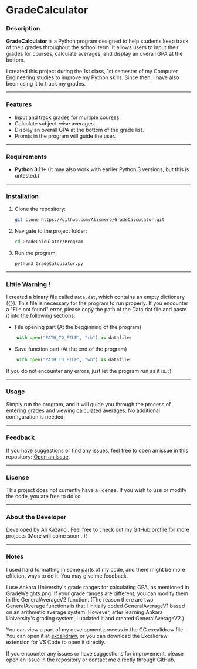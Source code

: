 # GradeCalculator

### Description

**GradeCalculator** is a Python program designed to help students keep track of their grades throughout the school term. It allows users to input their grades for courses, calculate averages, and display an overall GPA at the bottom. 

I created this project during the 1st class, 1st semester of my Computer Engineering studies to improve my Python skills. Since then, I have also been using it to track my grades.


---

### Features

- Input and track grades for multiple courses.
- Calculate subject-wise averages.
- Display an overall GPA at the bottom of the grade list.
- Promts in the program will guide the user.

---

### Requirements

- **Python 3.11+** (It may also work with earlier Python 3 versions, but this is untested.)

---

### Installation

1. Clone the repository:
   ```bash
   git clone https://github.com/Alismero/GradeCalculator.git
   ```
2. Navigate to the project folder:
   ```bash
   cd GradeCalculator/Program
   ```
3. Run the program:
   ```bash
   python3 GradeCalculator.py
   ```

---

### Little Warning !

I created a binary file called `Data.dat`, which contains an empty dictionary (`{}`). This file is necessary for the program to run properly. If you encounter a "File not found" error, please copy the path of the Data.dat file and paste it into the following sections:

- File opening part (At the begginning of the program)
```python
    with open("PATH_TO_FILE", "rb") as datafile:
```
- Save function part (At the end of the program)
```python
    with open("PATH_TO_FILE", "wb") as datafile:
```

If you do not encounter any errors, just let the program run as it is. :)

---

### Usage

Simply run the program, and it will guide you through the process of entering grades and viewing calculated averages. No additional configuration is needed.

---

### Feedback

If you have suggestions or find any issues, feel free to open an issue in this repository: [Open an Issue](https://github.com/Alismero/GradeCalculator/issues).

---

### License

This project does not currently have a license. If you wish to use or modify the code, you are free to do so.

---

### About the Developer

Developed by [Ali Kazancı](https://github.com/Alismero). Feel free to check out my GitHub profile for more projects (More will come soon...)!

---

### Notes
I used hard formatting in some parts of my code, and there might be more efficient ways to do it. You may give me feedback.

I use Ankara University's grade ranges for calculating GPA, as mentioned in GradeWeights.png. If your grade ranges are different, you can modify them in the GeneralAverageV2 function. (The reason there are two GeneralAverage functions is that I initially coded GeneralAverageV1 based on an arithmetic average system. However, after learning Ankara University's grading system, I updated it and created GeneralAverageV2.)

You can view a part of my development process in the GC.excalidraw file. You can open it at [excalidraw](www.excalidraw.com), or you can download the Excalidraw extension for VS Code to open it directly.

If you encounter any issues or have suggestions for improvement, please open an issue in the repository or contact me directly through GitHub.

